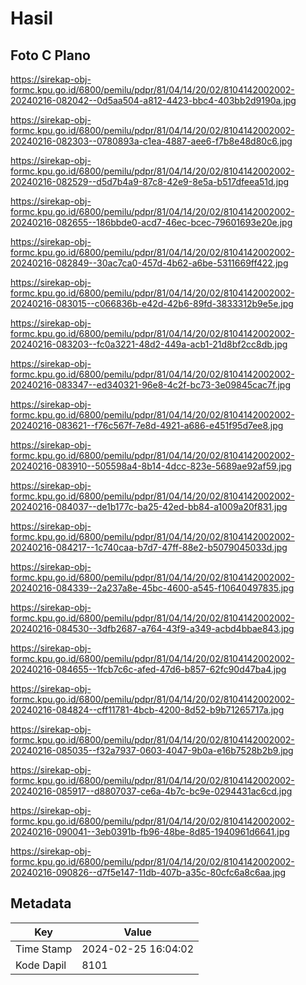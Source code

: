 # Hasil

## Foto C Plano

https://sirekap-obj-formc.kpu.go.id/6800/pemilu/pdpr/81/04/14/20/02/8104142002002-20240216-082042--0d5aa504-a812-4423-bbc4-403bb2d9190a.jpg

https://sirekap-obj-formc.kpu.go.id/6800/pemilu/pdpr/81/04/14/20/02/8104142002002-20240216-082303--0780893a-c1ea-4887-aee6-f7b8e48d80c6.jpg

https://sirekap-obj-formc.kpu.go.id/6800/pemilu/pdpr/81/04/14/20/02/8104142002002-20240216-082529--d5d7b4a9-87c8-42e9-8e5a-b517dfeea51d.jpg

https://sirekap-obj-formc.kpu.go.id/6800/pemilu/pdpr/81/04/14/20/02/8104142002002-20240216-082655--186bbde0-acd7-46ec-bcec-79601693e20e.jpg

https://sirekap-obj-formc.kpu.go.id/6800/pemilu/pdpr/81/04/14/20/02/8104142002002-20240216-082849--30ac7ca0-457d-4b62-a6be-5311669ff422.jpg

https://sirekap-obj-formc.kpu.go.id/6800/pemilu/pdpr/81/04/14/20/02/8104142002002-20240216-083015--c066836b-e42d-42b6-89fd-3833312b9e5e.jpg

https://sirekap-obj-formc.kpu.go.id/6800/pemilu/pdpr/81/04/14/20/02/8104142002002-20240216-083203--fc0a3221-48d2-449a-acb1-21d8bf2cc8db.jpg

https://sirekap-obj-formc.kpu.go.id/6800/pemilu/pdpr/81/04/14/20/02/8104142002002-20240216-083347--ed340321-96e8-4c2f-bc73-3e09845cac7f.jpg

https://sirekap-obj-formc.kpu.go.id/6800/pemilu/pdpr/81/04/14/20/02/8104142002002-20240216-083621--f76c567f-7e8d-4921-a686-e451f95d7ee8.jpg

https://sirekap-obj-formc.kpu.go.id/6800/pemilu/pdpr/81/04/14/20/02/8104142002002-20240216-083910--505598a4-8b14-4dcc-823e-5689ae92af59.jpg

https://sirekap-obj-formc.kpu.go.id/6800/pemilu/pdpr/81/04/14/20/02/8104142002002-20240216-084037--de1b177c-ba25-42ed-bb84-a1009a20f831.jpg

https://sirekap-obj-formc.kpu.go.id/6800/pemilu/pdpr/81/04/14/20/02/8104142002002-20240216-084217--1c740caa-b7d7-47ff-88e2-b5079045033d.jpg

https://sirekap-obj-formc.kpu.go.id/6800/pemilu/pdpr/81/04/14/20/02/8104142002002-20240216-084339--2a237a8e-45bc-4600-a545-f10640497835.jpg

https://sirekap-obj-formc.kpu.go.id/6800/pemilu/pdpr/81/04/14/20/02/8104142002002-20240216-084530--3dfb2687-a764-43f9-a349-acbd4bbae843.jpg

https://sirekap-obj-formc.kpu.go.id/6800/pemilu/pdpr/81/04/14/20/02/8104142002002-20240216-084655--1fcb7c6c-afed-47d6-b857-62fc90d47ba4.jpg

https://sirekap-obj-formc.kpu.go.id/6800/pemilu/pdpr/81/04/14/20/02/8104142002002-20240216-084824--cff11781-4bcb-4200-8d52-b9b71265717a.jpg

https://sirekap-obj-formc.kpu.go.id/6800/pemilu/pdpr/81/04/14/20/02/8104142002002-20240216-085035--f32a7937-0603-4047-9b0a-e16b7528b2b9.jpg

https://sirekap-obj-formc.kpu.go.id/6800/pemilu/pdpr/81/04/14/20/02/8104142002002-20240216-085917--d8807037-ce6a-4b7c-bc9e-0294431ac6cd.jpg

https://sirekap-obj-formc.kpu.go.id/6800/pemilu/pdpr/81/04/14/20/02/8104142002002-20240216-090041--3eb0391b-fb96-48be-8d85-1940961d6641.jpg

https://sirekap-obj-formc.kpu.go.id/6800/pemilu/pdpr/81/04/14/20/02/8104142002002-20240216-090826--d7f5e147-11db-407b-a35c-80cfc6a8c6aa.jpg


## Metadata

| Key        | Value               |
| ---------- | ------------------- |
| Time Stamp | 2024-02-25 16:04:02 |
| Kode Dapil | 8101                |



